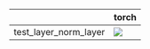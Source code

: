 |                       | torch                                                                                                                                                                              |
|:----------------------|:-----------------------------------------------------------------------------------------------------------------------------------------------------------------------------------|
| test_layer_norm_layer | <a href="https://github.com/unifyai/ivy/actions/runs/3640551668/jobs/6145428367" rel="noopener noreferrer" target="_blank"><img src=https://img.shields.io/badge/-failure-red></a> |